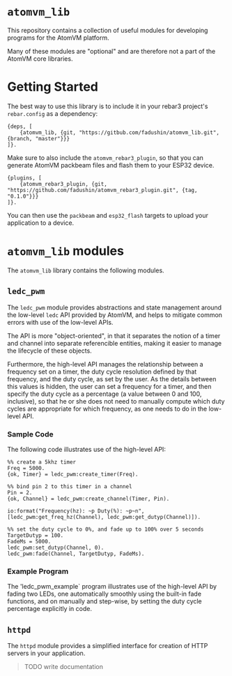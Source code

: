 # `atomvm_lib`

This repository contains a collection of useful modules for developing programs for the AtomVM platform.

Many of these modules are "optional" and are therefore not a part of the AtomVM core libraries.

# Getting Started

The best way to use this library is to include it in your rebar3 project's `rebar.config` as a dependency:

    {deps, [
        {atomvm_lib, {git, "https://gitbub.com/fadushin/atomvm_lib.git", {branch, "master"}}}
    ]}.

Make sure to also include the `atomvm_rebar3_plugin`, so that you can generate AtomVM packbeam files and flash them to your ESP32 device.

    {plugins, [
        {atomvm_rebar3_plugin, {git, "https://github.com/fadushin/atomvm_rebar3_plugin.git", {tag, "0.1.0"}}}
    ]}.

You can then use the `packbeam` and `esp32_flash` targets to upload your application to a device.

# `atomvm_lib` modules

The `atomvm_lib` library contains the following modules.

## `ledc_pwm`

The `ledc_pwm` module provides abstractions and state management around the low-level `ledc` API provided by AtomVM, and helps to mitigate common errors with use of the low-level APIs.

The API is more "object-oriented", in that it separates the notion of a timer and channel into separate referencible entities, making it easier to manage the lifecycle of these objects.

Furthermore, the high-level API manages the relationship between a frequency set on a timer, the duty cycle resolution defined by that frequency, and the duty cycle, as set by the user.  As the details between this values is hidden, the user can set a frequency for a timer, and then specify the duty cycle as a percentage (a value between 0 and 100, inclusive), so that he or she does not need to manually compute which duty cycles are appropriate for which frequency, as one needs to do in the low-level API.

### Sample Code

The following code illustrates use of the high-level API:

    %% create a 5khz timer
    Freq = 5000.
    {ok, Timer} = ledc_pwm:create_timer(Freq).

    %% bind pin 2 to this timer in a channel
    Pin = 2.
    {ok, Channel} = ledc_pwm:create_channel(Timer, Pin).

    io:format("Frequency(hz): ~p Duty(%): ~p~n", [ledc_pwm:get_freq_hz(Channel), ledc_pwm:get_dutyp(Channel)]).

    %% set the duty cycle to 0%, and fade up to 100% over 5 seconds
    TargetDutyp = 100.
    FadeMs = 5000.
    ledc_pwm:set_dutyp(Channel, 0).
    ledc_pwm:fade(Channel, TargetDutyp, FadeMs).

### Example Program

The 'ledc_pwm_example` program illustrates use of the high-level API by fading two LEDs, one automatically smoothly using the built-in fade functions, and on manually and step-wise, by setting the duty cycle percentage explicitly in code.

## `httpd`

The `httpd` module provides a simplified interface for creation of HTTP servers in your application.

> TODO write documentation
